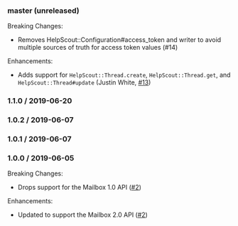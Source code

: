 ### master (unreleased)

Breaking Changes:

* Removes HelpScout::Configuration#access_token and writer to avoid multiple sources
  of truth for access token values (#14)

Enhancements:

* Adds support for `HelpScout::Thread.create`, `HelpScout::Thread.get`, and
  `HelpScout::Thread#update` (Justin White, [#13](https://github.com/taxjar/help_scout-sdk/pull/13))

### 1.1.0 / 2019-06-20

### 1.0.2 / 2019-06-07

### 1.0.1 / 2019-06-07

### 1.0.0 / 2019-06-05

Breaking Changes:

* Drops support for the Mailbox 1.0 API ([#2](https://github.com/taxjar/help_scout-sdk/pull/2))

Enhancements:

* Updated to support the Mailbox 2.0 API ([#2](https://github.com/taxjar/help_scout-sdk/pull/2))
